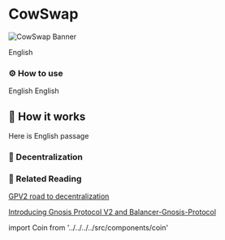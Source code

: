 # CowSwap

![CowSwap Banner](/img/cowSwap.png)

English

### ⚙️ How to use

English English

## 🔨 How it works

Here is English passage

### 💠 Decentralization

### 📔 Related Reading

[GPV2 road to decentralization](https://forum.gnosis.io/t/gpv2-road-to-decentralization/1245)

[Introducing Gnosis Protocol V2 and Balancer-Gnosis-Protocol](https://blog.gnosis.pm/introducing-gnosis-protocol-v2-and-balancer-gnosis-protocol-f693b2938ae4)

import Coin from '../../../../src/components/coin'

<Coin />
